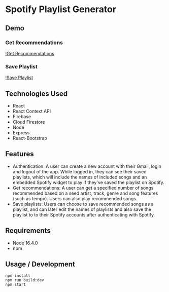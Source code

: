 # Spotify Playlist Generator

## Demo

### Get Recommendations

[!Get Recommendations](Get-Recommendations.gif)

### Save Playlist

[!Save Playlist](Save-Playlist.gif)

## Technologies Used

* React
* React Context API
* Firebase
* Cloud Firestore
* Node
* Express
* React-Bootstrap

## Features

* Authentication: A user can create a new account with their Gmail, login and logout of the app. While logged in, they can see their saved playlists, which will include the names of included songs and an embedded Spotify widget to play if they've saved the playlist on Spotify.
* Get recommendations: A user can get a specified number of songs recommended based on a seed artist, track, genre and song features (such as tempo). Users can also play recommended songs.
* Save playlists: Users can choose to save recommended songs as a playlist, and can later edit the names of playlists and also save the playlist to to their Spotify accounts after authenticating with Spotify.

## Requirements

* Node 16.4.0
* npm

## Usage / Development

```
npm install
npm run build:dev
npm start
```
